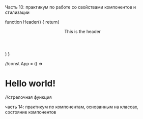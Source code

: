 Часть 10: практикум по работе со свойствами компонентов и стилизации

function Header() {
return(
<header className="navbar">This is the header</header>
)
}

//const App = () => <h1>Hello world!</h1>
//стрелочная функция

часть 14: практикум по компонентам, основанным на классах, состояние компонентов
